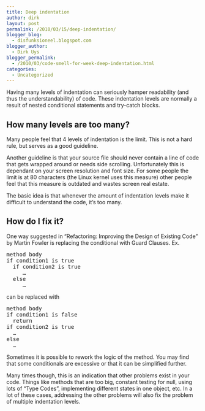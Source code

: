```yaml
---
title: Deep indentation
author: dirk
layout: post
permalink: /2010/03/15/deep-indentation/
blogger_blog:
  - disfunksioneel.blogspot.com
blogger_author:
  - Dirk Uys
blogger_permalink:
  - /2010/03/code-smell-for-week-deep-indentation.html
categories:
  - Uncategorized
---
```

Having many levels of indentation can seriously hamper readability (and thus the understandability) of code. These indentation levels are normally a result of nested conditional statements and try-catch blocks.

## How many levels are too many?

Many people feel that <span>4 levels</span> of indentation is the limit. This is not a hard rule, but serves as a good guideline.

Another guideline is that your source file should never contain a line of code that gets <span>wrapped around</span> or needs <span>side scrolling</span>. Unfortunately this is dependant on your screen resolution and font size. For some people the limit is at 80 characters (the Linux kernel uses this measure) other people feel that this measure is outdated and wastes screen real estate.

The basic idea is that whenever the amount of indentation levels make it <span>difficult to understand</span> the code, it&#8217;s too many.

## How do I fix it?

One way suggested in <span>“Refactoring: Improving the Design of Existing Code”</span> by Martin Fowler is replacing the conditional with Guard Clauses. Ex. <div>
  <pre>method body<br />if condition1 is true<br />  if condition2 is true<br />     …<br />  else<br />     …</pre>
</div>

can be replaced with <div>
  <pre>method body<br />if condition1 is false<br />  return<br />if condition2 is true<br />  …<br />else<br />  …</pre>
</div>

Sometimes it is possible to rework the logic of the method. You may find that some conditionals are excessive or that it can be simplified further.

Many times though, this is an indication that other problems exist in your code. Things like methods that are too big, constant testing for null, using lots of “Type Codes”, implementing different states in one object, etc. In a lot of these cases, addressing the other problems will also fix the problem of multiple indentation levels.